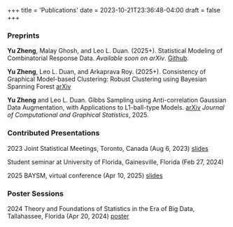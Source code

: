 +++
title = 'Publications'
date = 2023-10-21T23:36:48-04:00
draft = false
+++

### Preprints
**Yu Zheng**, Malay Ghosh, and Leo L. Duan. (2025+). Statistical Modeling of Combinatorial Response Data. *Available soon on arXiv*. [Github](https://github.com/YuZh98/Combinatorial_Data_Modeling).

**Yu Zheng**, Leo L. Duan, and Arkaprava Roy. (2025+). Consistency of Graphical Model-based Clustering: Robust Clustering using Bayesian Spanning Forest [arXiv](https://arxiv.org/abs/2409.19129)

**Yu Zheng** and Leo L. Duan. Gibbs Sampling using Anti-correlation Gaussian Data Augmentation, with Applications to L1-ball-type Models. [arXiv](https://arxiv.org/abs/2309.09371) *Journal of Computational and Graphical Statistics*, 2025.

### Contributed Presentations
2023 Joint Statistical Meetings, Toronto, Canada (Aug 6, 2023) [slides](Talks/Blocked_Gibbs_Sampler_for_l1_Ball_Prior_Slide.pdf)

Student seminar at University of Florida, Gainesville, Florida (Feb 27, 2024)

2025 BAYSM, virtual conference (Apr 10, 2025) [slides](Talks/_2025_BAYSM__Clustering_Consistency_Slide)

### Poster Sessions
2024 Theory and Foundations of Statistics in the Era of Big Data, Tallahassee, Florida (Apr 20, 2024) [poster](Talks/Poster_Anti_correlation_Gaussian.pdf)